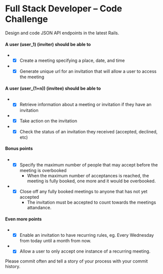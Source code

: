 # Full Stack Developer – Code Challenge

Design and code JSON API endpoints in the latest Rails.

#### A user (user_1) (inviter) should be able to

* - [x] Create a meeting specifying a place, date, and time
* - [x] Generate unique url for an invitation that will allow a user to access the meeting

#### A user (user_(1+n)) (invitee) should be able to
* - [x] Retrieve information about a meeting or invitation if they have an invitation
* - [x] Take action on the invitation
* - [x] Check the status of an invitation they received (accepted, declined, etc)

#### Bonus points

* - [x] Specify the maximum number of people that may accept before the meeting is overbooked
    * When the maximum number of acceptances is reached, the meeting is fully booked, one more and it would be overbooked.
* - [x] Close off any fully booked meetings to anyone that has not yet accepted
    * The invitation must be accepted to count towards the meetings attandance.

#### Even more points

* - [x] Enable an invitation to have recurring rules, eg. Every Wednesday from today until a month from now.
* - [x] Allow a user to only accept one instance of a recurring meeting.

Please commit often and tell a story of your process with your commit history.
